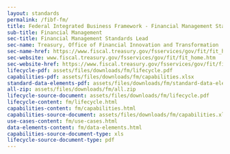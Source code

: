 ```yaml
---
layout: standards
permalink: /fibf-fm/
title: Federal Integrated Business Framework - Financial Management Standards
sub-title: Financial Management
sec-title: Financial Management Standards Lead
sec-name: Treasury, Office of Financial Innovation and Transformation
sec-name-href: https://www.fiscal.treasury.gov/fsservices/gov/fit/fit_home.htm
sec-website: www.fiscal.treasury.gov/fsservices/gov/fit/fit_home.htm
sec-website-href: https://www.fiscal.treasury.gov/fsservices/gov/fit/fit_home.htm
lifecycle-pdf: assets/files/downloads/fm/lifecycle.pdf
capabilities-pdf: assets/files/downloads/fm/capabilities.xlsx
standard-data-elements-pdf: assets/files/downloads/fm/standard-data-elements.xlsx
all-zip: assets/files/downloads/fm/all.zip
lifecycle-source-document: assets/files/downloads/fm/lifecycle.pdf
lifecycle-content: fm/lifecycle.html
capabilities-content: fm/capabilities.html
capabilities-source-document: assets/files/downloads/fm/capabilities.xlsx
use-cases-content: fm/use-cases.html
data-elements-content: fm/data-elements.html
capabilities-source-document-type: xls
lifecycle-source-document-type: pdf
---
```


